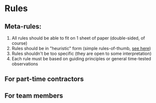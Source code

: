 # Rules

## Meta-rules:

1. All rules should be able to fit on 1 sheet of paper (double-sided, of course)
2. Rules should be in "heuristic" form (simple rules-of-thumb, [see here]())
3. Rules shouldn't be too specific (they are open to some interpretation)
4. Each rule must be based on guiding principles or general time-tested observations

## For part-time contractors

## For team members


